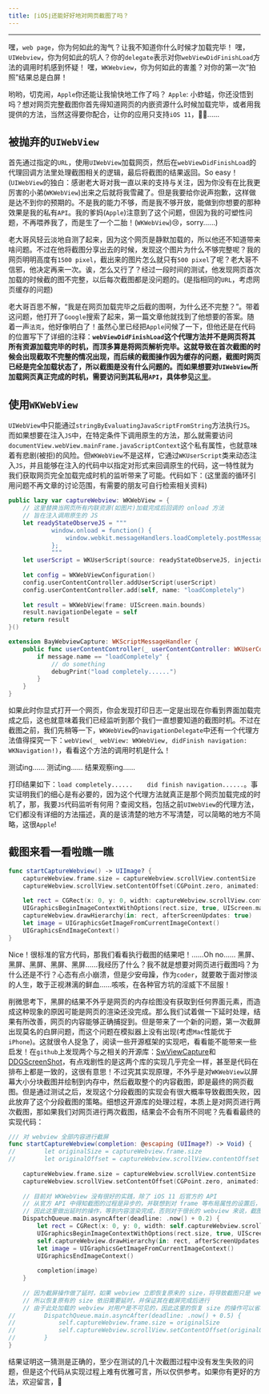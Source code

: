 ```yaml
---
title: ⌈iOS⌋还能好好地对网页截图了吗？
---
```


---
嘿，`web page`，你为何如此的淘气？让我不知道你什么时候才加载完毕！
嘿，`UIWebview`，你为何如此的坑人？你的`delegate`表示对你`webViewDidFinishLoad`方法的调用时机感到怀疑！
嘿，`WKWebview`，你为何如此的害羞？对你的第一次“拍照”结果总是白屏！

哟哟，切克闹，`Apple`你还能让我愉快地工作了吗？
`Apple`: 小蚱蜢，你还没悟到吗？想对网页完整截图你首先得知道网页的内嵌资源什么时候加载完毕，或者用我提供的方法，当然这得要你配合，让你的应用只支持`iOS 11`，🤷‍♂️......
<!-- more -->

## 被抛弃的`UIWebView`
首先通过指定的`URL`，使用`UIWebView`加载网页，然后在`webViewDidFinishLoad`的代理回调方法里处理截图相关的逻辑，最后将截图的结果返回。So easy！(`UIWebView`的独白：感谢老大哥对我一直以来的支持与关注，因为你没有在比我更厉害的小弟(`WKWebView`)出来之后就将我雪藏了。但是我要给你说声抱歉，这样做是达不到你的预期的。不是我的能力不够，而是我不够开放，能做到你想要的那种效果是我的私有`API`。我的爹妈(`Apple`)注意到了这个问题，但因为我的可塑性问题，不再喂养我了，而是生了一个二胎！(`WKWebView`)😢，sorry......)

老大哥风轻云淡地自测了起来，因为这个网页是静默加载的，所以他还不知道带来啥问题。不过在他将截图分享出去的时候，发现这个图片为什么不够完整呢？我的网页明明高度有`1500 pixel`，截出来的图片怎么就只有`500 pixel`了呢？老大哥不信邪，他决定再来一次。诶，怎么又行了？经过一段时间的测试，他发现网页首次加载的时候截的图不完整，以后每次截图都是没问题的。(是指相同的`URL`，考虑网页缓存的问题)

老大哥百思不解，“我是在网页加载完毕之后截的图啊，为什么还不完整？”。带着这问题，他打开了`Google`搜索了起来，第一篇文章他就找到了他想要的答案。随着一声`法克`，他好像明白了！虽然心里已经把`Apple`问候了一下，但他还是在代码的位置写下了详细的注释：**`webViewDidFinishLoad`这个代理方法并不是网页将其所有资源加载完毕的时机，而顶多算是将网页解析完毕。这就导致在首次截图的时候会出现截取不完整的情况出现，而后续的截图操作因为缓存的问题，截图时网页已经是完全加载状态了，所以截图是没有什么问题的。而如果想要对`UIWebView`所加载网页真正完成的时机，需要访问到其私用`API`，具体参见**[这里](http://xuyafei.cn/post/public/webview-finishload)。

## 使用`WKWebView`
`UIWebView`中只能通过`stringByEvaluatingJavaScriptFromString`方法执行`JS`。而如果想要在注入`JS`中，在特定条件下调用原生的方法，那么就需要访问`documentView.webView.mainFrame.javaScriptContext`这个私有属性，也就意味着有悲剧(被拒)的风险。但`WKWebView`不是这样，它通过`WKUserScript`类来动态注入`JS`，并且能够在注入的代码中以指定对形式来回调原生的代码，这一特性就为我们获取网页完全加载完成时机的监听带来了可能。代码如下：(这里面的循环引用问题不再文章的讨论范围，有需要的朋友可自行检索相关资料)
```Swift
public lazy var captureWebview: WKWebView = {
    // 这里替换当网页所有内联资源(如图片)加载完成后回调的 onload 方法
    // 旨在注入调用原生的 JS
    let readyStateObserveJS = """
            window.onload = function() {
                window.webkit.messageHandlers.loadCompletely.postMessage(null)
            };
            """
    let userScript = WKUserScript(source: readyStateObserveJS, injectionTime: .atDocumentStart, forMainFrameOnly: true)
        
    let config = WKWebViewConfiguration()
    config.userContentController.addUserScript(userScript)
    config.userContentController.add(self, name: "loadCompletely")
        
    let result = WKWebView(frame: UIScreen.main.bounds)
    result.navigationDelegate = self
    return result
}()

extension BayWebviewCapture: WKScriptMessageHandler {
    public func userContentController(_ userContentController: WKUserContentController, didReceive message: WKScriptMessage) {
        if message.name == "loadCompletely" {
            // do something
            debugPrint("load completely......")
        }
    }
}
```
如果此时你显式打开一个网页，你会发现打印日志一定是出现在你看到界面加载完成之后，这也就意味着我们已经监听到那个我们一直想要知道的截图时机。不过在截图之前，我们先稍等一下，`WKWebView`的`navigationDelegate`中还有一个代理方法值得探究一下：`webView(_ webView: WKWebView, didFinish navigation: WKNavigation!)`，看看这个方法的调用时机是什么！

测试ing......
测试ing......
结果观察ing......

打印结果如下：`load completely......    did finish navigation......`。事实证明我们的细心是有必要的，因为这个代理方法就真正是那个网页加载完成的时机了，那，我要`JS`代码监听有何用？查阅文档，包括之前`UIWebView`的代理方法，它们都没有详细的方法描述，真的是该清楚的地方不写清楚，可以简略的地方不简略，这很`Apple`!

## 截图来看一看啦瞧一瞧
```Swift
func startCaptureWebview() -> UIImage? {
    captureWebview.frame.size = captureWebview.scrollView.contentSize
    captureWebview.scrollView.setContentOffset(CGPoint.zero, animated: false)  
        
    let rect = CGRect(x: 0, y: 0, width: captureWebview.scrollView.contentSize.width, height: captureWebview.scrollView.contentSize.height)
    UIGraphicsBeginImageContextWithOptions(rect.size, true, UIScreen.main.scale)
    captureWebview.drawHierarchy(in: rect, afterScreenUpdates: true)
    let image = UIGraphicsGetImageFromCurrentImageContext()
    UIGraphicsEndImageContext()
}
```
Nice！很标准的官方代码，那我们看看执行截图的结果吧！......Oh no...... 黑屏、黑屏、黑屏、黑屏、黑屏......我经历了什么？我不就是想要对网页进行截图吗？为什么还是不行？心态有点小崩溃，但是少安毋躁，作为`coder`，就要敢于面对惨淡的人生，敢于正视淋漓的鲜血......咳咳，在各种官方坑的淫威下不屈服！

削微思考下，黑屏的结果不外乎是网页的内存绘图没有获取到任何界面元素，而造成这种现象的原因可能是网页的渲染还没完成。那么我们试着做一下延时处理，结果有所改善，网页的内容能够正确捕捉到。但是带来了一个新的问题，第一次截屏出现莫名的白屏问题，而这个问题在模拟器上没有出现(考虑`Mac`性能优于`iPhone`)。这就很令人捉急了，阅读一些开源框架的实现吧，看看能不能带来一些启发！在`github`上发现两个与之相关的开源库：[SwViewCapture](https://github.com/startry/SwViewCapture)和[DDGScreenShot](https://github.com/dudongge/DDGScreenShot)，有点戏剧性的是这两个库的实现几乎完全一样，甚至是代码在排布上都是一致的，这很有意思！不过究其实现原理，不外乎是对`WKWebView`以屏幕大小分块截图并绘制到内存中，然后截取整个的内容截图，即是最终的网页截图。但是通过测试之后，发现这个分段截图的实现会有很大概率导致截图失败，因此放弃了这个分段截图的策略。细想这开源库的处理过程，本质上是对网页进行两次截图，那如果我们对网页进行两次截图，结果会不会有所不同呢？先看看最终的实现代码：
```Swift
/// 对 webview 全部内容进行截屏
func startCaptureWebview(completion: @escaping (UIImage?) -> Void) {
//        let originalSize = captureWebview.frame.size
//        let originalOffset = captureWebview.scrollView.contentOffset
    
    captureWebview.frame.size = captureWebview.scrollView.contentSize
    captureWebview.scrollView.setContentOffset(CGPoint.zero, animated: false)
    
    // 目前对 WKWebView 没有很好的实践，除了 iOS 11 后官方的 API
    // 从官方 API 中得知截图的过程是异步的，并联想到对 frame 等布局属性的设置后，界面会在下一个渲染时机刷新
    // 因此这里做出延时的操作，等到内容渲染完成，否则对于很长的 webview 来说，截图的中间一段会出现白屏
    DispatchQueue.main.asyncAfter(deadline: .now() + 0.2) {
        let rect = CGRect(x: 0, y: 0, width: self.captureWebview.scrollView.contentSize.width, height: self.captureWebview.scrollView.contentSize.height)
        UIGraphicsBeginImageContextWithOptions(rect.size, true, UIScreen.main.scale)
        self.captureWebview.drawHierarchy(in: rect, afterScreenUpdates: true)
        let image = UIGraphicsGetImageFromCurrentImageContext()
        UIGraphicsEndImageContext()
        
        completion(image)
    }
    
    // 因为截屏操作做了延时，如果 webview 立即恢复原来的 size，将导致截图只是 webview 的第一屏
    // 所以恢复原有的 size 依旧需要延时，并保证其在截屏完成后进行
    // 由于此处加载的 webview 对用户是不可见的，因此这里的恢复 size 的操作可以省略
//        DispatchQueue.main.asyncAfter(deadline: .now() + 0.5) {
//            self.captureWebview.frame.size = originalSize
//            self.captureWebview.scrollView.setContentOffset(originalOffset, animated: false)
//        }
}
```
结果证明这一猜测是正确的，至少在测试的几十次截图过程中没有发生失败的问题，但是这个代码从实现过程上难有优雅可言，所以仅供参考。如果你有更好的方法，欢迎留言，👏